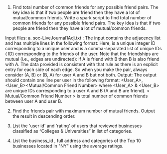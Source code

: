 1. Find total number of common friends for any possible friend pairs. The key idea is that if two people are friend then they have a lot of mutual/common friends.
Write a spark script to find total number of common friends for any possible friend pairs. The key idea is that if two people are friend then they have a lot of mutual/common friends.

Input files:
a. soc-LiveJournal1Adj.txt : The input contains the adjacency list and has multiple lines in the following format: <User><TAB><Friends>
Here, <User> is a unique integer ID corresponding to a unique user and <Friends> is a comma-separated list of unique IDs (<User> ID) corresponding to the friends of the user.
Note that the friendships are mutual (i.e., edges are undirected): if A is friend with B then B is also friend with A. The data provided is consistent with that rule as there is an explicit entry for each side of each edge. So when you make the pair, always consider (A, B) or (B, A) for user A and B but not both.
Output: The output should contain one line per user in the following format: <User_A>, <User_B><TAB><Mutual/Common Friend Number>
where <User_A> & <User_B> are unique IDs corresponding to a user A and B (A and B are friend). < Mutual/Common Friend Number > is total number of common friends between user A and user B.
 
2. Find the friends pair with maximum number of mutual friends. Output the result in descending order.

3. List the 'user id' and 'rating' of users that reviewed businesses classified as “Colleges &
Universities” in list of categories.
4. List the business_id , full address and categories of the Top 10 businesses located in "NY" using the average ratings.
